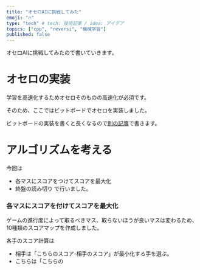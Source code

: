 ```yaml
---
title: "オセロAIに挑戦してみた"
emoji: "🔥"
type: "tech" # tech: 技術記事 / idea: アイデア
topics: ["cpp", "reversi", "機械学習"]
published: false
---
```


オセロAIに挑戦してみたので書いていきます。

# オセロの実装
学習を高速化するためオセロそのものの高速化が必須です。

そのため、ここではビットボードでオセロを実装しました。

ビットボードの実装を書くと長くなるので[別の記事]("httpss://zenn.dev/kurichi/articles/14ac0d885e51f5")で書きます。

# アルゴリズムを考える
今回は
- 各マスにスコアをつけてスコアを最大化
- 終盤の読み切り
で行いました。

### 各マスにスコアを付けてスコアを最大化
ゲームの進行度によって取るべきマス、取らないほうが良いマスは変わるため、10種類のスコアマップを作成しました。

各手のスコア計算は
- 相手は「こちらのスコア-相手のスコア」が最小化する手を選ぶ。
- こちらは「こちらの
